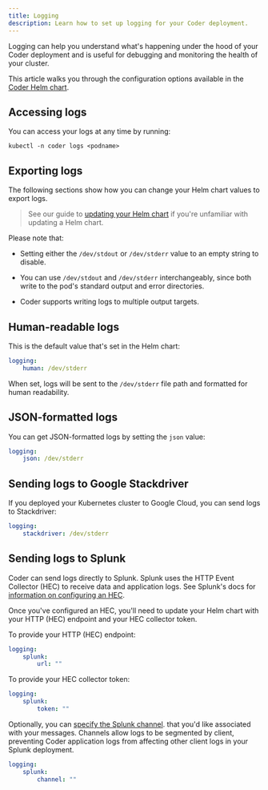 ```yaml
---
title: Logging
description: Learn how to set up logging for your Coder deployment.
---
```


Logging can help you understand what's happening under the hood of your Coder
deployment and is useful for debugging and monitoring the health of your
cluster.

This article walks you through the configuration options available in the [Coder
Helm chart](https://github.com/cdr/enterprise-helm).

## Accessing logs

You can access your logs at any time by running:

```console
kubectl -n coder logs <podname>
```

## Exporting logs

The following sections show how you can change your Helm chart values to export
logs.

> See our guide to [updating your Helm chart](helm-charts.md) if
> you're unfamiliar with updating a Helm chart.

Please note that:

- Setting either the `/dev/stdout` or `/dev/stderr` value to an empty string to
  disable.

- You can use `/dev/stdout` and `/dev/stderr` interchangeably, since both write
  to the pod's standard output and error directories.

- Coder supports writing logs to multiple output targets.

## Human-readable logs

This is the default value that's set in the Helm chart:

```yaml
logging:
    human: /dev/stderr
```

When set, logs will be sent to the `/dev/stderr` file path and formatted for
human readability.

## JSON-formatted logs

You can get JSON-formatted logs by setting the `json` value:

```yaml
logging:
    json: /dev/stderr
```

## Sending logs to Google Stackdriver

If you deployed your Kubernetes cluster to Google Cloud, you can send logs to
Stackdriver:

```yaml
logging:
    stackdriver: /dev/stderr
```

## Sending logs to Splunk

Coder can send logs directly to Splunk. Splunk uses the HTTP Event Collector
(HEC) to receive data and application logs. See Splunk's docs for [information
on configuring an
HEC](https://docs.splunk.com/Documentation/Splunk/8.1.3/Data/UsetheHTTPEventCollector).

Once you've configured an HEC, you'll need to update your Helm chart with your
HTTP (HEC) endpoint and your HEC collector token.

To provide your HTTP (HEC) endpoint:

```yaml
logging:
    splunk:
        url: ""
```

To provide your HEC collector token:

```yaml
logging:
    splunk:
        token: ""
```

Optionally, you can [specify the Splunk
channel](https://docs.splunk.com/Documentation/Splunk/8.1.3/Data/AboutHECIDXAck#About_channels_and_sending_data).
that you'd like associated with your messages. Channels allow logs to be
segmented by client, preventing Coder application logs from affecting other
client logs in your Splunk deployment.

```yaml
logging:
    splunk:
        channel: ""
```
